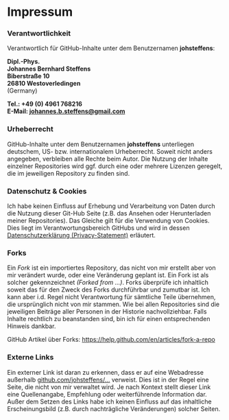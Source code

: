 # Impressum

### Verantwortlichkeit

Verantwortlich für GitHub-Inhalte unter dem Benutzernamen **johsteffens**:

**Dipl.-Phys. <br>
Johannes Bernhard Steffens <br>
Biberstraße 10 <br>
26810 Westoverledingen** <br>
(Germany)

**Tel.: +49 (0) 4961 768216** <br>
**E-Mail: johannes.b.steffens@gmail.com**

### Urheberrecht
GitHub-Inhalte unter dem Benutzernamen **johsteffens** unterliegen deutschem, US- bzw. internationalem Urheberrecht. Soweit nicht anders angegeben, verbleiben alle Rechte beim Autor. Die Nutzung der Inhalte einzelner Repositories wird ggf. durch eine oder mehrere Lizenzen geregelt, die im jeweiligen Repository zu finden sind.

### Datenschutz & Cookies
Ich habe keinen Einfluss auf Erhebung und Verarbeitung von Daten durch die Nutzung dieser Git-Hub Seite (z.B. das Ansehen oder Herunterladen meiner Repositories). Das Gleiche gilt für die Verwendung von Cookies. Dies liegt im Verantwortungsbereich GitHubs und wird in dessen [Datenschutzerklärung (Privacy-Statement)](https://help.github.com/articles/github-privacy-statement) erläutert.

### Forks
Ein _Fork_ ist ein importiertes Repository, das nicht von mir erstellt aber von mir verändert wurde, oder eine Veränderung geplant ist. 
Ein Fork ist als solcher gekennzeichnet _(Forked from ...)_. Forks überprüfe ich inhaltlich soweit das für den Zweck des Forks durchführbar und zumutbar ist. Ich kann aber i.d. Regel nicht Verantwortung für sämtliche Teile übernehmen, die ursprünglich nicht von mir stammen. Wie bei allen Repositories sind die jeweiligen Beiträge aller Personen in der Historie nachvollziehbar. Falls Inhalte rechtlich zu beanstanden sind, bin ich für einen entsprechenden Hinweis dankbar.

GitHub Artikel über Forks: https://help.github.com/en/articles/fork-a-repo

### Externe Links
Ein externer Link ist daran zu erkennen, dass er auf eine Webadresse außerhalb [github.com/johsteffens/...](https://github.com/johsteffens) verweist. Dies ist in der Regel eine Seite, die nicht von mir verwaltet wird. Je nach Kontext stellt dieser Link eine Quellenangabe, Empfehlung oder weiterführende Information dar. Außer dem Setzen des Links habe ich keinen Einfluss auf das inhaltliche Erscheinungsbild (z.B. durch nachträgliche Veränderungen) solcher Seiten.
